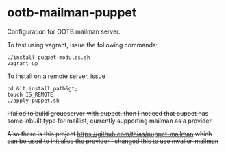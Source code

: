 ootb-mailman-puppet
===================

Configuration for OOTB mailman server.

To test using vagrant, issue the following commands:

    ./install-puppet-modules.sh
    vagrant up

To install on a remote server, issue

    cd &lt;install path&gt;
    touch IS_REMOTE
    ./apply-puppet.sh





<s>I failed to build groupserver with puppet, then I noticed that puppet has some inbuilt 
type for maillist, currently supporting mailman as a provider.

<s>Also there is this project https://github.com/thias/puppet-mailman which can be used to initialise the provider</s> I changed this to use nwaller-mailman
